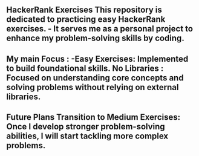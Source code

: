 HackerRank Exercises
This repository is dedicated to practicing easy HackerRank exercises. - It serves me as a personal project to enhance my problem-solving skills by coding.
--------------------------------------
My main Focus :  -Easy Exercises: Implemented to build foundational skills.
No Libraries : Focused on understanding core concepts and solving problems without relying on external libraries.
------------------
Future Plans
Transition to Medium Exercises: Once I develop stronger problem-solving abilities, I will start tackling more complex problems.
------------------
